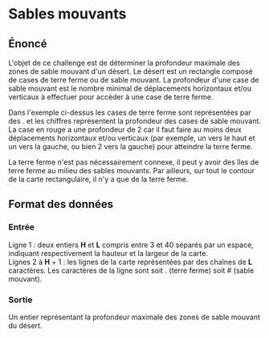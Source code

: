 # Sables mouvants

## Énoncé

L'objet de ce challenge est de déterminer la profondeur maximale des zones de sable mouvant d'un désert. Le désert est un rectangle composé de cases de terre ferme ou de sable mouvant. La profondeur d'une case de sable mouvant est le nombre minimal de déplacements horizontaux et/ou verticaux à effectuer pour accéder à une case de terre ferme.  
  
Dans l'exemple ci-dessus les cases de terre ferme sont représentées par des . et les chiffres représentent la profondeur des cases de sable mouvant. La case en rouge a une profondeur de 2 car il faut faire au moins deux déplacements horizontaux et/ou verticaux (par exemple, un vers le haut et un vers la gauche, ou bien 2 vers la gauche) pour atteindre la terre ferme.  
  
La terre ferme n'est pas nécessairement connexe, il peut y avoir des îles de terre ferme au milieu des sables mouvants. Par ailleurs, sur tout le contour de la carte rectangulaire, il n'y a que de la terre ferme.  

## Format des données

### Entrée
Ligne 1 : deux entiers **H** et **L** compris entre 3 et 40 séparés par un espace, indiquant respectivement la hauteur et la largeur de la carte.  
Lignes 2 à **H** + 1 : les lignes de la carte représentées par des chaînes de **L** caractères. Les caractères de la ligne sont soit . (terre ferme) soit # (sable mouvant).

### Sortie
Un entier représentant la profondeur maximale des zones de sable mouvant du désert. 